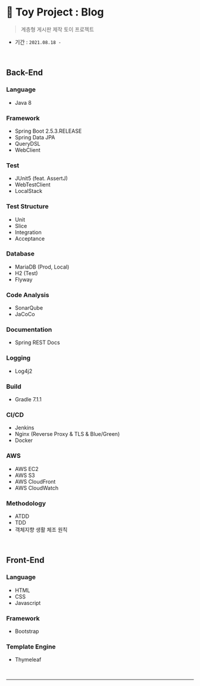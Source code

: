# 🌱 Toy Project : Blog

> 계층형 게시판 제작 토이 프로젝트

* 기간 : ``2021.08.18 - ``

<br>

## Back-End

### Language

* Java 8

### Framework

* Spring Boot 2.5.3.RELEASE
* Spring Data JPA
* QueryDSL
* WebClient

### Test

* JUnit5 (feat. AssertJ)
* WebTestClient
* LocalStack

### Test Structure

* Unit
* Slice
* Integration
* Acceptance

### Database

* MariaDB (Prod, Local)
* H2 (Test)
* Flyway

### Code Analysis

* SonarQube
* JaCoCo

### Documentation

* Spring REST Docs

### Logging

* Log4j2

### Build

* Gradle 7.1.1

### CI/CD

* Jenkins
* Nginx (Reverse Proxy & TLS & Blue/Green)
* Docker

### AWS

* AWS EC2
* AWS S3
* AWS CloudFront
* AWS CloudWatch

### Methodology

* ATDD
* TDD
* 객체지향 생활 체조 원칙

<br>

## Front-End

### Language

* HTML
* CSS
* Javascript

### Framework

* Bootstrap

### Template Engine

* Thymeleaf

<br>

---
